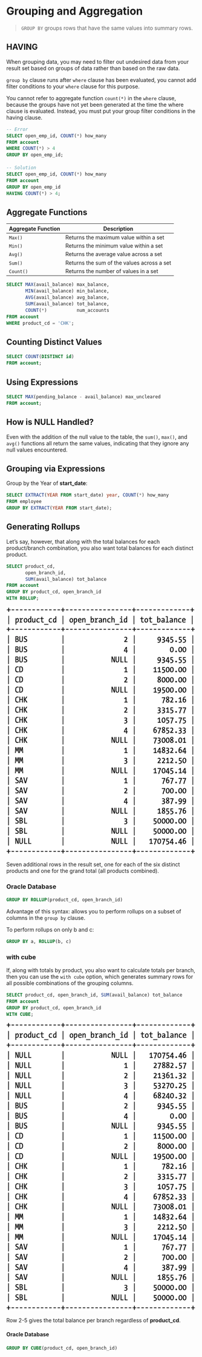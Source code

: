 # Grouping and Aggregation

> `GROUP BY` groups rows that have the same values into summary rows.

## HAVING

When grouping data, you may need to filter out undesired data from your result set based on groups of data rather than based on the raw data.

`group by` clause runs after `where` clause has been evaluated, you cannot add filter conditions to your `where` clause for this purpose.

You cannot refer to aggregate function `count(*)` in the `where` clause, because the groups have not yet been generated at the time the where clause is evaluated. Instead, you must put your group filter conditions in the having clause.

```sql
-- Error
SELECT open_emp_id, COUNT(*) how_many
FROM account
WHERE COUNT(*) > 4
GROUP BY open_emp_id;

-- Solution
SELECT open_emp_id, COUNT(*) how_many
FROM account
GROUP BY open_emp_id
HAVING COUNT(*) > 4;
```

## Aggregate Functions

| Aggregate Function | Description                                |
| ------------------ | ------------------------------------------ |
| `Max()`            | Returns the maximum value within a set     |
| `Min()`            | Returns the minimum value within a set     |
| `Avg()`            | Returns the average value across a set     |
| `Sum()`            | Returns the sum of the values across a set |
| `Count()`          | Returns the number of values in a set      |

```sql
SELECT MAX(avail_balance) max_balance,
       MIN(avail_balance) min_balance,
       AVG(avail_balance) avg_balance,
       SUM(avail_balance) tot_balance,
       COUNT(*)           num_accounts
FROM account
WHERE product_cd = 'CHK';
```

## Counting Distinct Values

```sql
SELECT COUNT(DISTINCT id)
FROM account;
```

## Using Expressions

```sql
SELECT MAX(pending_balance - avail_balance) max_uncleared
FROM account;
```

## How is NULL Handled?

Even with the addition of the null value to the table, the `sum()`, `max()`, and `avg()` functions all return the same values, indicating that they ignore any null values encountered.

## Grouping via Expressions

Group by the Year of **start_date**:

```sql
SELECT EXTRACT(YEAR FROM start_date) year, COUNT(*) how_many
FROM employee
GROUP BY EXTRACT(YEAR FROM start_date);
```

## Generating Rollups

Let’s say, however, that along with the total balances for each product/branch combination, you also want total balances for each distinct product.

```sql
SELECT product_cd,
       open_branch_id,
       SUM(avail_balance) tot_balance
FROM account
GROUP BY product_cd, open_branch_id
WITH ROLLUP;
```

<img src="GroupingAggregation.assets/image-20200823181800797.png" alt="image-20200823181800797" width="500" />

Seven additional rows in the result set, one for each of the six distinct products and one for the grand total (all products combined).

### Oracle Database

```sql
GROUP BY ROLLUP(product_cd, open_branch_id)
```

Advantage of this syntax: allows you to perform rollups on a subset of columns in the `group by` clause.

To perform rollups on only b and c:

```sql
GROUP BY a, ROLLUP(b, c)
```

### with cube

If, along with totals by product, you also want to calculate totals per branch, then you can use the `with cube` option, which generates summary rows for all possible combinations of the grouping columns.

```sql
SELECT product_cd, open_branch_id, SUM(avail_balance) tot_balance
FROM account
GROUP BY product_cd, open_branch_id
WITH CUBE;
```

<img src="GroupingAggregation.assets/image-20200823182517074.png" alt="image-20200823182517074" width="500" />

Row 2-5 gives the total balance per branch regardless of **product_cd**.

#### Oracle Database

```sql
GROUP BY CUBE(product_cd, open_branch_id)
```
